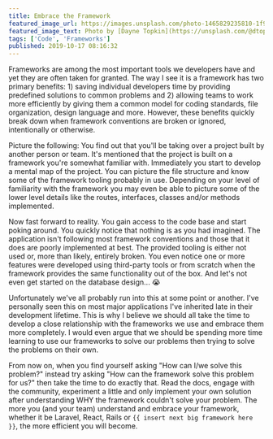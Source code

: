 ```yaml
---
title: Embrace the Framework
featured_image_url: https://images.unsplash.com/photo-1465829235810-1f912537f253?ixid=eyJhcHBfaWQiOjEyMDd9&auto=format&w=1600
featured_image_text: Photo by [Dayne Topkin](https://unsplash.com/@dtopkin1?utm_source=unsplash&amp;utm_medium=referral&amp;utm_content=creditCopyText) on [Unsplash](https://unsplash.com/s/photos/framework?utm_source=unsplash&amp;utm_medium=referral&amp;utm_content=creditCopyText)
tags: ['Code', 'Frameworks']
published: 2019-10-17 08:16:32
---
```


<!-- excerpt -->
Frameworks are among the most important tools we developers have and yet they
are often taken for granted. The way I see it is a framework has two primary
benefits: 1) saving individual developers time by providing predefined solutions
to common problems and 2) allowing teams to work more efficiently by giving them
a common model for coding standards, file organization, design language and
more. However, these benefits quickly break down when framework conventions are
broken or ignored, intentionally or otherwise.
<!-- endexcerpt -->

Picture the following: You find out that you'll be taking over a project built
by another person or team. It's mentioned that the project is built on a
framework you're somewhat familiar with. Immediately you start to develop a
mental map of the project. You can picture the file structure and know some of
the framework tooling probably in use. Depending on your level of familiarity
with the framework you may even be able to picture some of the lower level
details like the routes, interfaces, classes and/or methods implemented.

Now fast forward to reality. You gain access to the code base and start poking
around. You quickly notice that nothing is as you had imagined. The application
isn't following most framework conventions and those that it does are poorly
implemented at best. The provided tooling is either not used or, more than
likely, entirely broken. You even notice one or more features were developed
using third-party tools or from scratch when the framework provides the same
functionality out of the box. And let's not even get started on the database
design... 😭

Unfortunately we've all probably run into this at some point or another. I've
personally seen this on most major applications I've inherited late in their
development lifetime. This is why I believe we should all take the time to
develop a close relationship with the frameworks we use and embrace them more
completely. I would even argue that we should be spending more time learning to
use our frameworks to solve our problems then trying to solve the problems on
their own.

From now on, when you find yourself asking "How can I/we solve this problem?"
instead try asking "How can the framework solve this problem for us?" then take
the time to do exactly that. Read the docs, engage with the community,
experiment a little and only implement your own solution after understanding
WHY the framework couldn't solve your problem. The more you (and your team)
understand and embrace your framework, whether it be Laravel, React, Rails or
`{{ insert next big framework here }}`, the more efficient you will become.


